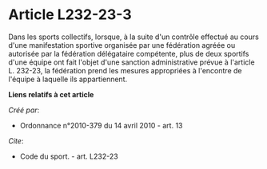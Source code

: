 # Article L232-23-3

Dans les sports collectifs, lorsque, à la suite d'un contrôle effectué au cours d'une manifestation sportive organisée par
une fédération agréée ou autorisée par la fédération délégataire compétente, plus de deux sportifs d'une équipe ont fait
l'objet d'une sanction administrative prévue à l'article L. 232-23, la fédération prend les mesures appropriées à l'encontre
de l'équipe à laquelle ils appartiennent.

**Liens relatifs à cet article**

_Créé par_:

  - Ordonnance n°2010-379 du 14 avril 2010 - art. 13

_Cite_:

  - Code du sport. - art. L232-23
